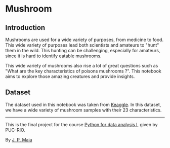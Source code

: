 # Mushroom

## Introduction
Mushrooms are used for a wide variety of purposes, from medicine to food. This wide variety of purposes lead both scientists and amateurs to "hunt" them in the wild. This hunting can be challenging, especially for amateurs, since it is hard to identify eatable mushrooms. 

This wide variety of mushrooms also rise a lot of great questions such as "What are the key characteristics of poisons mushrooms ?". This notebook aims to explore those amazing creatures and provide insights. 

## Dataset
The dataset used in this notebook was taken from [Keaggle](https://www.kaggle.com/uciml/mushroom-classification). In this dataset, we have a wide variety of mushroom samples with their 23 characteristics.

---


This is the final project for the course [Python for data analysis I](https://cce.puc-rio.br/sitecce/website/website.dll/folder?nCurso=python-para-analise-de-dados-i&nInst=cce), given by PUC-RIO.

By [J. P. Maia](https://github.com/Maia-jp)
